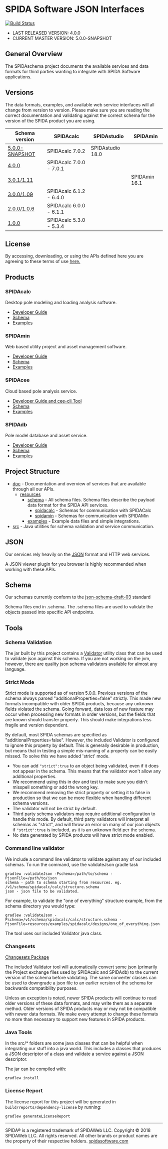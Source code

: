 SPIDA Software JSON Interfaces
==============================

[![Build Status](https://travis-ci.org/spidasoftware/schema.svg?branch=master)](http://travis-ci.org/spidasoftware/schema)

* LAST RELEASED VERSION: 4.0.0
* CURRENT MASTER VERSION: 5.0.0-SNAPSHOT

General Overview
--------------------------------
The SPIDAschema project documents the available services and data formats for third parties wanting to integrate with SPIDA Software applications.

Versions
-------
The data formats, examples, and available web service interfaces will all change from version to version. Please make sure you are reading the correct documentation and validating against the correct schema for the version of the SPIDA product you are using.

| Schema version                                                            | SPIDAcalc               | SPIDAstudio      | SPIDAmin      |
|---------------------------------------------------------------------------|-------------------------|------------------|---------------|
| [5.0.0-SNAPSHOT](https://github.com/spidasoftware/schema)                 | SPIDAcalc 7.0.2         | SPIDAstudio 18.0 |               |
| [4.0.0](https://github.com/spidasoftware/schema/releases/tag/v4.0.0)      | SPIDAcalc 7.0.0 - 7.0.1 |                  |               |
| [3.0.1/1.11](https://github.com/spidasoftware/schema/releases/tag/1.11)   |                         |                  | SPIDAmin 16.1 |
| [3.0.0/1.09](https://github.com/spidasoftware/schema/releases/tag/v1.09)  | SPIDAcalc 6.1.2 - 6.4.0 |                  |               |
| [2.0.0/1.0.6](https://github.com/spidasoftware/schema/releases/tag/1.0.6) | SPIDAcalc 6.0.0 - 6.1.1 |                  |               |
| [1.0.0](https://github.com/spidasoftware/schema/releases/tag/1.0.0)       | SPIDAcalc 5.3.0 - 5.3.4 |                  |               |

License
-------
By accessing, downloading, or using the APIs defined here you are agreeing to these terms of use [here.](https://github.com/spidasoftware/schema/raw/master/SPIDAWeb%20API%20Terms%20of%20Service%20(Updated%204%20October%202017).pdf)

Products
----------

### SPIDAcalc
Desktop pole modeling and loading analysis software.
- [Developer Guide](doc/calc.md)
- [Schema](resources/schema/spidacalc)
- [Examples](resources/examples/spidacalc)

### SPIDAmin
Web based utility project and asset management software.
- [Developer Guide](doc)
- [Schema](resources/schema/spidamin)
- [Examples](resources/examples/spidamin)

### SPIDAcee
Cloud based pole analysis service.
- [Developer Guide and cee-cli Tool](https://github.com/spidasoftware/cee-cli)
- [Schema](resources/schema/spidacalc/cee)
- [Examples](resources/examples/spidacalc/cee)

### SPIDAdb
Pole model database and asset service.
- [Developer Guide](doc/apis/spidadbAPI.md)
- [Schema](resources/schema/spidamin/spidadb)
- [Examples](resources/examples/spidamin/spidadb)

Project Structure
--------------------
- [doc](doc) - Documentation and overview of services that are available through all our APIs.
  - [resources](resources)
    - [schema](resources/schema) - All schema files. Schema files describe the payload data format for the SPIDA API services.
      - [spidacalc](resources/schema/spidacalc) - Schemas for communication with SPIDACalc
      - [spidamin](resources/schema/spidamin) - Schemas for communication with SPIDAMin
    - [examples](resources/examples) - Example data files and simple integrations.
- [src](src) - Java utilities for schema validation and service communication.

JSON
--------
Our services rely heavily on the [JSON](https://en.wikipedia.org/wiki/JSON) format and HTTP web services.

A JSON viewer plugin for you browser is highly recommended when working with these APIs.

Schema
--------
Our schemas currently conform to the [json-schema-draft-03](https://tools.ietf.org/html/draft-zyp-json-schema-03) standard

Schema files end in .schema. The .schema files are used to validate the objects passed into specific API endpoints.

Tools
-----
### Schema Validation
The jar built by this project contains a [Validator](src/main/groovy/com/spidasoftware/schema/validation/Validator.groovy) utility class that can be used to validate json against this schema. If you are not working on the jvm, however, there are quality json schema validators available for almost any language.

### Strict Mode
Strict mode is supported as of version 5.0.0. Previous versions of the schema always parsed "additionalProperties=false" strictly. This made new formats incompatible with older SPIDA products, because any unknown fields violated the schema. Going forward, data loss of new feature may occur when processing new formats in order versions, but the fields that are known should transfer properly. This should make integrations less fragile and version dependent.

By default, most SPIDA schemas are specified as "additionalProperties=false". However, the included Validator is configured to ignore this property by default. This is generally desirable in production, but means that in testing a simple mis-naming of a property can be easily missed. To solve this we have added 'strict' mode.

- You can add `"strict":true` to an object being validated, even if it does not appear in the schema.  This means that the validator won't allow any additional properties. 
- We recommend using this in dev and test to make sure you didn't misspell something or add the wrong key.
- We recommend removing the strict property or setting it to false in production so that we can be more flexible when handling different schema versions.
- The validator will not be strict by default.
- Third party schema validators may require additional configuration to handle this mode. By default, third party validators will interpret all schemas as "strict", and will throw an error on many of our json objects if `"strict":true` is included, as it is an unknown field per the schema.
- No data generated by SPIDA products will have strict mode enabled.

### Command line validator
We include a command line validator to validate against any of our included schemas. To run the command, use the validateJson gradle task

    gradlew :validateJson -Pschema=/path/to/schema -PjsonFile=/path/to/json
    schema - path to schema starting from resources. eg. /v1/schema/spidacalc/calc/structure.schema
    json - json file to be validated.

For example, to validate the "one of everything" structure example, from the schema directory you would type:

    gradlew :validateJson -Pschema=/v1/schema/spidacalc/calc/structure.schema -PjsonFile=resources/examples/spidacalc/designs/one_of_everything.json

The tool uses our included Validator java class.

### Changesets
[Changesets Package](src/main/groovy/com/spidasoftware/schema/conversion/changeset)

The included Validator tool will automatically convert some json  (primarily the Project exchange files used by SPIDAcalc and SPIDAdb) to the current version of the schema before validating. The same converter classes can be used to downgrade a json file to an earlier version of the schema for backwards compatibility purposes.

Unless an exception is noted, newer SPIDA products will continue to read older versions of these data formats, and may write them as a separate method. Older versions of SPIDA products may or may not be compatible with newer data formats. We make every attempt to change these formats no more than necessary to support new features in SPIDA products.

### Java Tools

In the src/* folders are some java classes that can be helpful when integrating our stuff into a java world.  This includes a classes that produces a JSON descriptor of a class and validate a service against a JSON descriptor.

The jar can be compiled with:

    gradlew install

### License Report

The license report for this project will be generated in `build/reports/dependency-license` by running:
```
gradlew generateLicenseReport
```

***

SPIDA® is a registered trademark of SPIDAWeb LLC. Copyright © 2018 SPIDAWeb LLC. All rights reserved. All other brands or product names are the property of their respective holders.
[spidasoftware.com](http://www.spidasoftware.com/)

